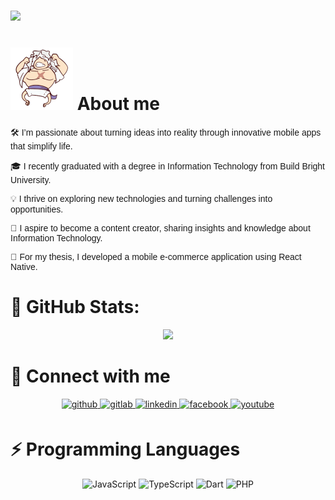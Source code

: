 <h3>
    <img src="https://readme-typing-svg.herokuapp.com/?font=Righteous&size=35&width=600&height=60&duration=5000&lines=Hello+There!;+My+name+is+China;+I'm+a+Full-Stack+Developer!" />
</h3>

# <img src="assets/gif/luffy.gif" alt="luffy" width="100"/> About me

<p style="font-family: Arial, sans-serif;">
    🛠️ I’m passionate about turning ideas into reality through innovative mobile apps that simplify life.
</p>
<p style="font-family: Arial, sans-serif;">
    🎓 I recently graduated with a degree in Information Technology from Build Bright University.
</p>
<p style="font-family: Arial, sans-serif;">
    💡 I thrive on exploring new technologies and turning challenges into opportunities.
</p>
<p style="font-family: Arial, sans-serif;">
    🎥 I aspire to become a content creator, sharing insights and knowledge about Information Technology.
</p>
<p style="font-family: Arial, sans-serif;">
    🔭 For my thesis, I developed a mobile e-commerce application using React Native.
</p>

# 🚀 GitHub Stats:

<div align="center">
    <picture>
  <source
    srcset="https://github-readme-stats.vercel.app/api?username=Ing-China&show_icons=true&theme=dark"
    media="(prefers-color-scheme: dark)"
  />
  <source
    srcset="https://github-readme-stats.vercel.app/api?username=Ing-China&show_icons=true"
    media="(prefers-color-scheme: light), (prefers-color-scheme: no-preference)"
  />
  <img src="https://github-readme-stats.vercel.app/api?username=Ing-China&show_icons=true" />
</picture>

</div>

# 🔗 Connect with me

<div align="center">
<a href="https://github.com/Ing-China" target="_blank">
<img src=https://img.shields.io/badge/github-%2324292e.svg?&style=for-the-badge&logo=github&logoColor=white alt=github style="margin-bottom: 5px;" />
</a>
<a href="https://gitlab.com/Ing-China" target="_blank">
<img src=https://img.shields.io/badge/gitlab-330F63.svg?&style=for-the-badge&logo=gitlab&logoColor=white alt=gitlab style="margin-bottom: 5px;" />
</a>
<a href="https://www.linkedin.com/in/ing-china-9a3433319/?trk=public-profile-join-page" target="_blank">
<img src=https://img.shields.io/badge/linkedin-%231E77B5.svg?&style=for-the-badge&logo=linkedin&logoColor=white alt=linkedin style="margin-bottom: 5px;" />
</a>
<a href="https://www.facebook.com/brochai2004?mibextid=LQQJ4d" target="_blank">
<img src=https://img.shields.io/badge/facebook-%232E87FB.svg?&style=for-the-badge&logo=facebook&logoColor=white alt=facebook style="margin-bottom: 5px;" />
</a>
<a href="https://youtube.com/@ingchina?si=LRKH5e6eKNDTKNO2" target="_blank">
<img src=https://img.shields.io/badge/youtube-%23EE4831.svg?&style=for-the-badge&logo=youtube&logoColor=white alt=youtube style="margin-bottom: 5px;" />
</a>  
</div>

# ⚡️ Programming Languages


<div align="center">
    <img src="https://img.shields.io/badge/javascript-%23323330.svg?style=for-the-badge&logo=javascript&logoColor=%23F7DF1E" alt="JavaScript" />
    <img src="https://img.shields.io/badge/typescript-%23007ACC.svg?style=for-the-badge&logo=typescript&logoColor=white" alt="TypeScript" />
    <img src="https://img.shields.io/badge/dart-%230175C2.svg?style=for-the-badge&logo=dart&logoColor=white" alt="Dart" />
    <img src="https://img.shields.io/badge/php-%23777BB4.svg?style=for-the-badge&logo=php&logoColor=white" alt="PHP" />
</div>
